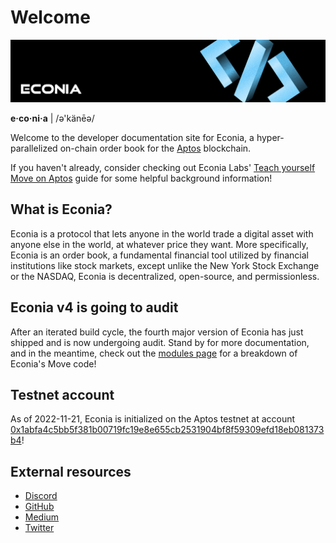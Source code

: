 # Welcome

![](../../.assets/newbanner.png)

**e·co·ni·a** | /ə'känēə/

Welcome to the developer documentation site for Econia, a hyper-parallelized on-chain order book for the [Aptos] blockchain.

If you haven't already, consider checking out Econia Labs' [Teach yourself Move on Aptos] guide for some helpful background information!

## What is Econia?

Econia is a protocol that lets anyone in the world trade a digital asset with anyone else in the world, at whatever price they want.
More specifically, Econia is an order book, a fundamental financial tool utilized by financial institutions like stock markets, except unlike the New York Stock Exchange or the NASDAQ, Econia is decentralized, open-source, and permissionless.

## Econia v4 is going to audit

After an iterated build cycle, the fourth major version of Econia has just shipped and is now undergoing audit.
Stand by for more documentation, and in the meantime, check out the [modules page] for a breakdown of Econia's Move code!

## Testnet account

As of 2022-11-21, Econia is initialized on the Aptos testnet at account [0x1abfa4c5bb5f381b00719fc19e8e655cb2531904bf8f59309efd18eb081373b4]!

## External resources

* [Discord]
* [GitHub]
* [Medium]
* [Twitter]

<!---Alphabetized reference links-->
[0x1abfa4c5bb5f381b00719fc19e8e655cb2531904bf8f59309efd18eb081373b4]: https://aptos-explorer.netlify.app/account/0x1abfa4c5bb5f381b00719fc19e8e655cb2531904bf8f59309efd18eb081373b4?network=testnet
[Aptos]:                                                              https://aptos.dev
[Discord]:                                                            https://discord.gg/econia
[GitHub]:                                                             https://github.com/econia-labs/econia
[Medium]:                                                             https://medium.com/econialabs
[modules page]:                                                       modules.md
[Teach yourself Move on Aptos]:                                       https://github.com/econia-labs/teach-yourself-move
[Twitter]:                                                            https://twitter.com/econialabs